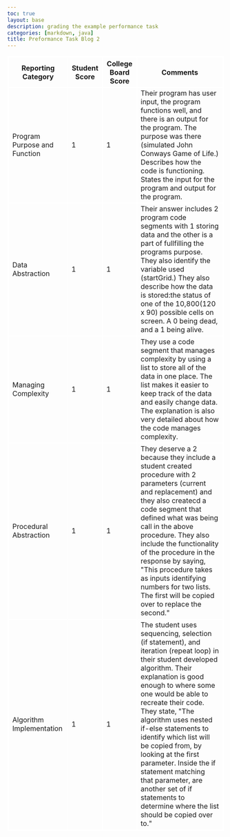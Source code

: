 ```yaml
---
toc: true
layout: base
description: grading the example performance task
categories: [markdown, java]
title: Preformance Task Blog 2
---
```


<html>
<style>
    table, th, td { 
        border:2px solid white;
    }
<!DOCTYPE html>
<html>
<head>
   <style>
      table, th, td {
         border: 1px solid green;
      }
   </style>
<body>
   <table>
         <th>Reporting Category</th>
         <th>Student Score</th>
         <th>College Board Score</th>
         <th>Comments</th>
      </tr>
      <tr>
         <td>Program Purpose and Function</td>
         <td>1</td>
         <td>1</td>
         <td>Their program has user input, the program functions well, and there is an output for the program. The purpose was there (simulated John Conways Game of Life.) Describes how the code is functioning. States the input for the program and output for the program.</td>
      </tr>
      <tr>
         <td>Data Abstraction</td>
         <td>1</td>
         <td>1</td>
         <td>Their answer includes 2 program code segments with 1 storing data and the other is a part of fullfilling the programs purpose. They also identify the variable used (startGrid.) They also describe how the data is stored:the status of one of the 10,800(120 x 90) possible cells on screen. A 0 being dead, and a 1 being alive.</td>
      </tr>
      <tr>
         <td>Managing Complexity</td>
         <td>1</td>
         <td>1</td>
         <td>They use a code segment that manages complexity by using a list to store all of the data in one place. The list makes it easier to keep track of the data and easily change data. The explanation is also very detailed about how the code manages complexity.</td>
      <tr>
      </tr>
         <td>Procedural Abstraction</td>
         <td>1</td>
         <td>1</td>
         <td>They deserve a 2 because they include a student created procedure with 2 parameters (current and replacement) and they also createcd a code segment that defined what was being call in the above procedure. They also include the functionality of the procedure in the response by saying, "This procedure takes as inputs identifying numbers for two lists. The first will be copied over to replace the second."  </td>
      </tr>
      <tr>
         <td>Algorithm Implementation</td>
         <td>1</td>
         <td>1</td>
         <td>The student uses sequencing, selection (if statement), and iteration (repeat loop) in their student developed algorithm. Their explanation is good enough to where some one would be able to recreate their code. They state, "The algorithm uses nested if-else statements to identify which list will be copied from, by looking at the first parameter. Inside the if statement matching that parameter, are another set of if statements to determine where the list should be copied over to."  </td>
      </tr>
   </table>
</body>
</html>